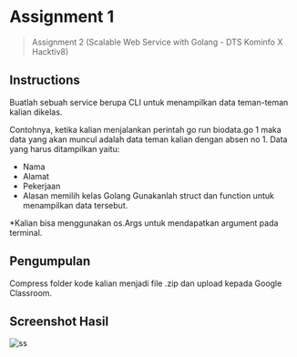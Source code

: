 # Assignment 1

> Assignment 2 (Scalable Web Service with Golang - DTS Kominfo X Hacktiv8) 

## Instructions

Buatlah sebuah service berupa CLI untuk menampilkan data teman-teman kalian dikelas.

Contohnya, ketika kalian menjalankan perintah go run biodata.go 1 maka data yang akan muncul adalah data teman kalian dengan absen no 1. Data yang harus ditampilkan yaitu:

- Nama
- Alamat
- Pekerjaan
- Alasan memilih kelas Golang Gunakanlah struct dan function untuk menampilkan data tersebut.

\*Kalian bisa menggunakan os.Args untuk mendapatkan argument pada terminal.

## Pengumpulan

Compress folder kode kalian menjadi file .zip dan upload kepada Google Classroom.

## Screenshot Hasil

![ss](https://user-images.githubusercontent.com/72149133/192119833-0ec0ea34-bf1f-483f-84db-8b6113ccd5d8.png)
